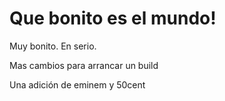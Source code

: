 # Que bonito es el mundo!
Muy bonito. En serio.

Mas cambios para arrancar un build

Una adición de eminem y 50cent
